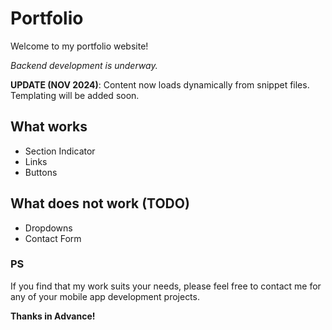 # Portfolio

Welcome to my portfolio website!

*Backend development is underway.*

**UPDATE (NOV 2024)**: Content now loads dynamically from snippet files. Templating will be added soon.

## What works
- Section Indicator
- Links
- Buttons

## What does not work (TODO)
- Dropdowns
- Contact Form

### PS

If you find that my work suits your needs, please feel free to contact me for any of your mobile app development projects.

**Thanks in Advance!**

